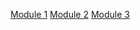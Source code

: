[Module 1](https://emergingtalent.contentcontroller.com/ScormEngineInterface/dispatch/DispatchHost.html?cache=68e0589991695ae44f2af0f5e1fba98fac4371fc-2023-04-21&URL=https%3A%2F%2Femergingtalent.contentcontroller.com%2Fapi%2Flaunch%2Fcontent%3Fltirolesecret%3D%26learnerid%3D53830daa3cca5cdaa9b94b8cf78697f1410b981c39ea43ed03938adc570f786f%26fname%3D4230d0fd37a282e046f44c7502404b414614c4f79bf65bccbabf702cd7f51f56%26lname%3D44566f6a9b046d1a45fa6001f1f17f8b311198c823990dc39bad6983fef7d334%26pipeurl%3Dhttps%253A%252F%252Femergingtalent.contentcontroller.com%252FScormEngineInterface%252Fdispatch%252Flti%26redirecturl%3Dhttps%253A%252F%252Femergingtalent.contentcontroller.com%252FScormEngineInterface%252Fdispatch%252FCloser.html%26regid%3D_lti_%26launchtoken%3DeyJ0eXAiOiJKV1QiLCJhbGciOiJIUzUxMiJ9.eyJzdWIiOjIwNTMsImF1ZCI6IkNvbnRlbnRDb250cm9sbGVyTGF1bmNoIiwibmFtZSI6IjdfNEoyWkZzdWhweV9KTWc1cTJYc0x4NkxZTXIiLCJpc3MiOiJDb250ZW50Q29udHJvbGxlclByZUxhdW5jaENvbmZpZyIsImV4cCI6MTY4MjA5Nzc2MywiaWF0IjoxNjgyMDk3MTYzfQ.vmrJZFKosqjAw1cvqKn4PScEYSpN-FUVo7KkCMQIMSN_hb1G7tTD77oKUoSsoKKDIm33G0OqiuQonBs5fLqahQ#https://emergingtalent.contentcontroller.com/ScormEngineInterface/dispatch/lti)
[Module 2](https://emergingtalent.contentcontroller.com/ScormEngineInterface/dispatch/DispatchHost.html?cache=68e0589991695ae44f2af0f5e1fba98fac4371fc-2023-04-25&URL=https%3A%2F%2Femergingtalent.contentcontroller.com%2Fapi%2Flaunch%2Fcontent%3Fltirolesecret%3D%26learnerid%3D53830daa3cca5cdaa9b94b8cf78697f1410b981c39ea43ed03938adc570f786f%26fname%3D4230d0fd37a282e046f44c7502404b414614c4f79bf65bccbabf702cd7f51f56%26lname%3D44566f6a9b046d1a45fa6001f1f17f8b311198c823990dc39bad6983fef7d334%26pipeurl%3Dhttps%253A%252F%252Femergingtalent.contentcontroller.com%252FScormEngineInterface%252Fdispatch%252Flti%26redirecturl%3Dhttps%253A%252F%252Femergingtalent.contentcontroller.com%252FScormEngineInterface%252Fdispatch%252FCloser.html%26regid%3D_lti_%26launchtoken%3DeyJ0eXAiOiJKV1QiLCJhbGciOiJIUzUxMiJ9.eyJzdWIiOjIwNTUsImF1ZCI6IkNvbnRlbnRDb250cm9sbGVyTGF1bmNoIiwibmFtZSI6IkQ1VktpSnBYZmprb1BWaWh3ZTd1cVJCZkIzc1IiLCJpc3MiOiJDb250ZW50Q29udHJvbGxlclByZUxhdW5jaENvbmZpZyIsImV4cCI6MTY4MjM4MTY1NywiaWF0IjoxNjgyMzgxMDU3fQ.ywDxW4bj8cAYsyvzhKzB8_ZiG2MDNvHBVbfkilUzSKA5t4HwCboDCFJRvBbUDWeteIV9oKx9b1gSJTNc4peyBg#https://emergingtalent.contentcontroller.com/ScormEngineInterface/dispatch/lti)
[Module 3](https://emergingtalent.contentcontroller.com/ScormEngineInterface/dispatch/DispatchHost.html?cache=68e0589991695ae44f2af0f5e1fba98fac4371fc-2023-04-25&URL=https%3A%2F%2Femergingtalent.contentcontroller.com%2Fapi%2Flaunch%2Fcontent%3Fltirolesecret%3D%26learnerid%3D53830daa3cca5cdaa9b94b8cf78697f1410b981c39ea43ed03938adc570f786f%26fname%3D4230d0fd37a282e046f44c7502404b414614c4f79bf65bccbabf702cd7f51f56%26lname%3D44566f6a9b046d1a45fa6001f1f17f8b311198c823990dc39bad6983fef7d334%26pipeurl%3Dhttps%253A%252F%252Femergingtalent.contentcontroller.com%252FScormEngineInterface%252Fdispatch%252Flti%26redirecturl%3Dhttps%253A%252F%252Femergingtalent.contentcontroller.com%252FScormEngineInterface%252Fdispatch%252FCloser.html%26regid%3D_lti_%26launchtoken%3DeyJ0eXAiOiJKV1QiLCJhbGciOiJIUzUxMiJ9.eyJzdWIiOjIwNTcsImF1ZCI6IkNvbnRlbnRDb250cm9sbGVyTGF1bmNoIiwibmFtZSI6IndxUGZ6bVRTQm9oN2ZEUG9tb1laUDZWc1FoMUkiLCJpc3MiOiJDb250ZW50Q29udHJvbGxlclByZUxhdW5jaENvbmZpZyIsImV4cCI6MTY4MjM4MjczMywiaWF0IjoxNjgyMzgyMTMzfQ.mui601cnbGTim9-XRFxMRR3FFkgmMuJExQvmEtaydGxjNKk9kSUGZxUo0jir-TbD6jVuS0sh7xgigzGyxxr5Ag#https://emergingtalent.contentcontroller.com/ScormEngineInterface/dispatch/lti)

